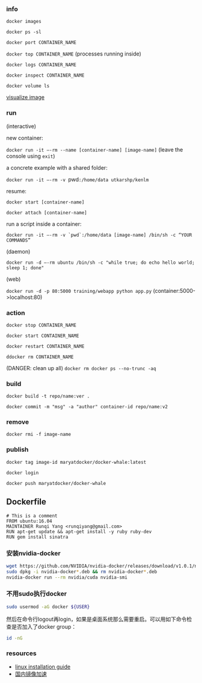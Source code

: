 ### info

`docker images`

`docker ps -sl`

`docker port CONTAINER_NAME`

`docker top CONTAINER_NAME` (processes running inside)

`docker logs CONTAINER_NAME`

`docker inspect CONTAINER_NAME`

`docker volume ls`

[visualize image](https://imagelayers.io)

### run

(interactive)

new container:

`docker run -it —-rm --name [container-name] [image-name]` (leave the console using `exit`)

a concrete example with a shared folder:

`docker run -it —-rm -v `pwd`:/home/data utkarshp/kenlm`

resume:

`docker start [container-name]`

`docker attach [container-name]`

run a script inside a container:

``docker run -it —-rm -v `pwd`:/home/data [image-name] /bin/sh -c “YOUR COMMANDS”``

(daemon)

`docker run -d —-rm ubuntu /bin/sh -c "while true; do echo hello world; sleep 1; done"`

(web)

`docker run -d -p 80:5000 training/webapp python app.py` (container:5000-\>localhost:80)

### action

`docker stop CONTAINER_NAME`

`docker start CONTAINER_NAME`

`docker restart CONTAINER_NAME`

`ddocker rm CONTAINER_NAME`

(DANGER: clean up all) `docker rm docker ps --no-trunc -aq` 

### build

`docker build -t repo/name:ver .`

`docker commit -m "msg" -a "author" container-id repo/name:v2`

### remove

`docker rmi -f image-name`

### publish

`docker tag image-id maryatdocker/docker-whale:latest`

`docker login`

`docker push maryatdocker/docker-whale` 

Dockerfile
----------

```
# This is a comment
FROM ubuntu:16.04
MAINTAINER Runqi Yang <runqiyang@gmail.com>
RUN apt-get update && apt-get install -y ruby ruby-dev
RUN gem install sinatra
```

### 安装nvidia-docker

```sh
wget https://github.com/NVIDIA/nvidia-docker/releases/download/v1.0.1/nvidia-docker_1.0.1-1_amd64.deb
sudo dpkg -i nvidia-docker*.deb && rm nvidia-docker*.deb
nvidia-docker run --rm nvidia/cuda nvidia-smi
```

### 不用sudo执行docker

```sh
sudo usermod -aG docker ${USER}
```

然后在命令行logout再login，如果是桌面系统那么需要重启。可以用如下命令检查是否加入了docker group：

```sh
id -nG
```

### resources
- [linux installation guide](https://www.digitalocean.com/community/tutorials/how-to-install-and-use-docker-on-ubuntu-16-04)
- [国内镜像加速](https://www.docker-cn.com/registry-mirror)
